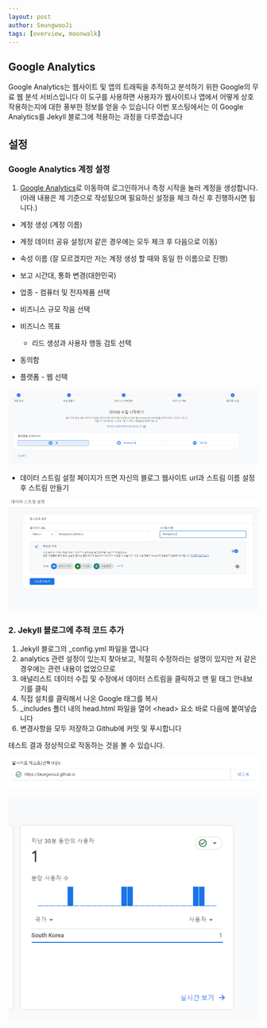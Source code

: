 ```yaml
---
layout: post
author: SeungwooJi
tags: [overview, moonwalk]
---
```


## Google Analytics
    
Google Analytics는 웹사이트 및 앱의 트래픽을 추적하고 분석하기 위한 Google의 무료 웹 분석 서비스입니다  이 도구를 사용하면 사용자가 웹사이트나 앱에서 어떻게 상호작용하는지에 대한 풍부한 정보를 얻을 수 있습니다 이번 포스팅에서는 이 Google Analytics를 Jekyll 블로그에 적용하는 과정을 다루겠습니다


## 설정

### Google Analytics 계정 설정
 1.  [Google Analytics](https://analytics.google.com)로 이동하여 로그인하거나 측정 시작을 눌러 계정을 생성합니다. (아래 내용은 제 기준으로 작성됬으며 필요하신 설정을 체크 하신 후 진행하시면 됩니다.)
 - 계정 생성 (계정 이름)
 - 계정 데이터 공유 설정(저 같은 경우에는 모두 체크 후 다음으로 이동)
 - 속성 이름 (잘 모르겠지만 저는 계정 생성 할 때와 동일 한 이름으로 진행)
 - 보고 시간대, 통화 변경(대한민국)
 - 업종 - 컴퓨터 및 전자제품 선택
 - 비즈니스 규모 작음 선택
 - 비즈니스 목표
    - 리드 생성과 사용자 행동 검토 선택
- 동의함

- 플랫폼 - 웹 선택

![analytics2.png](images/analytics2.png)

- 데이터 스트림 설정 페이지가 뜨면 자신의 블로그 웹사이트 url과 스트림 이름 설정 후 스트림 만들기

![analytics1.png](images/analytics1.png)

### 2. Jekyll 블로그에 추적 코드 추가
1. Jekyll 블로그의 _config.yml 파일을 엽니다
2. analytics 관련 설정이 있는지 찾아보고, 적절히 수정하라는 설명이 있지만 저 같은 경우에는 관련 내용이 없었으므로 
3. 애널리스트 데이터 수집 및 수정에서 데이터 스트림을 클릭하고 맨 밑 태그 안내보기를 클릭
4. 직접 설치를 클릭해서 나온 Google 태그를 복사
3. _includes 폴더 내의 head.html 파일을 열어 \<head> 요소 바로 다음에 붙여넣습니다
4. 변경사항을 모두 저장하고 Github에 커밋 및 푸시합니다

테스트 결과 정상적으로 작동하는 것을 볼 수 있습니다.

![analytics3.png](images/analytics3.png)

![analytics4.png](images/analytics4.png)


